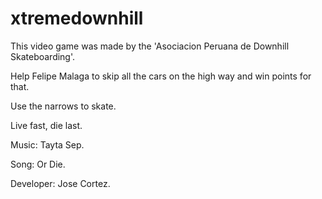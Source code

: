 # xtremedownhill

This video game was made by the 'Asociacion Peruana de Downhill Skateboarding'.

Help Felipe Malaga to skip all the cars on the high way and win points for that.

Use the narrows to skate.

Live fast, die last.

Music: Tayta Sep.

Song: Or Die.

Developer: Jose Cortez.
